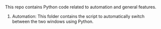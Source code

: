 This repo contains Python code related to automation and general features.

1. Automation:
    This folder contains the script to automatically switch between the two windows using Python.